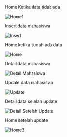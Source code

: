 Home Ketika data tidak ada

![Home1](https://github.com/user-attachments/assets/6c6ffa4c-c152-4646-9d6e-7132561431b7)

Insert data mahasiswa

![Insert](https://github.com/user-attachments/assets/19dfdbcf-7e3f-4cd2-8dde-cd1378b2a6ae)

Home ketika sudah ada data

![Home](https://github.com/user-attachments/assets/24319aba-b348-4039-93f2-a1a7572ec580)

Detail data mahasiswa

![Detail Mahasiswa](https://github.com/user-attachments/assets/7de700c9-5a78-4109-adfd-e40bc39a72d7)

Update data mahasiswa

![Update](https://github.com/user-attachments/assets/e838b2a2-d03a-427e-853d-a82dbc51e11a)

Detail data setelah update

![Detail Setelah Update](https://github.com/user-attachments/assets/c00a48ac-a9f1-49b0-bf10-d9559d4306f2)

Home setelah update

![Home3](https://github.com/user-attachments/assets/6b8f8e43-1ad2-4981-a26b-7231f4fcfe7f)
